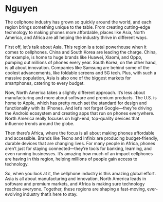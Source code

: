 # Nguyen
The cellphone industry has grown so quickly around the world, and each region brings something unique to the table. From creating cutting-edge technology to making phones more affordable, places like Asia, North America, and Africa are all helping the industry thrive in different ways.

First off, let’s talk about Asia. This region is a total powerhouse when it comes to cellphones. China and South Korea are leading the charge. China, for example, is home to huge brands like Huawei, Xiaomi, and Oppo, pumping out millions of phones every year. South Korea, on the other hand, is all about innovation. Companies like Samsung are behind some of the coolest advancements, like foldable screens and 5G tech. Plus, with such a massive population, Asia is also one of the biggest markets for smartphones, catering to every budget.

Now, North America takes a slightly different approach. It’s less about manufacturing and more about software and premium products. The U.S. is home to Apple, which has pretty much set the standard for design and functionality with its iPhones. And let’s not forget Google—they’re driving the Android ecosystem and creating apps that run on phones everywhere. North America really focuses on high-end, top-quality devices that influence trends around the globe.

Then there’s Africa, where the focus is all about making phones affordable and accessible. Brands like Tecno and Infinix are producing budget-friendly, durable devices that are changing lives. For many people in Africa, phones aren’t just for staying connected—they’re tools for banking, learning, and even running businesses. It’s amazing how much of an impact cellphones are having in this region, helping millions of people gain access to technology.

So, when you look at it, the cellphone industry is this amazing global effort. Asia is all about manufacturing and innovation, North America leads in software and premium markets, and Africa is making sure technology reaches everyone. Together, these regions are shaping a fast-moving, ever-evolving industry that’s here to stay.